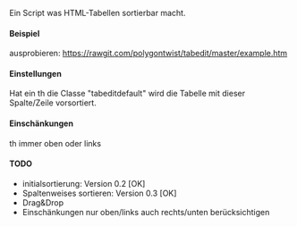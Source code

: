 Ein Script was HTML-Tabellen sortierbar macht.

#### Beispiel ####
ausprobieren: https://rawgit.com/polygontwist/tabedit/master/example.htm


#### Einstellungen ####
Hat ein th die Classe "tabeditdefault" wird die Tabelle mit dieser Spalte/Zeile vorsortiert.

#### Einschänkungen ####
th immer oben oder links

#### TODO ####
* initialsortierung: Version 0.2 [OK]
* Spaltenweises sortieren: Version 0.3 [OK]
* Drag&Drop
* Einschänkungen nur oben/links auch rechts/unten berücksichtigen
